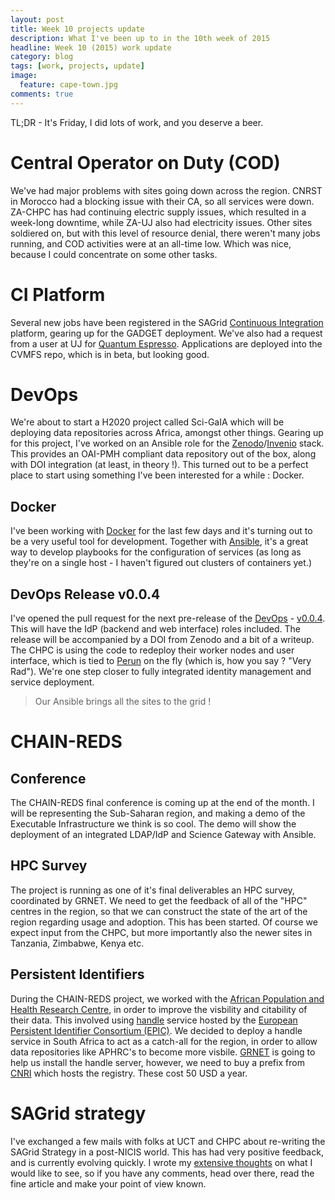 ```yaml
---
layout: post
title: Week 10 projects update
description: What I've been up to in the 10th week of 2015
headline: Week 10 (2015) work update
category: blog
tags: [work, projects, update]
image:
  feature: cape-town.jpg
comments: true
---
```


TL;DR - It's Friday, I did lots of work, and you deserve a beer.

# Central Operator on Duty (COD)

We've had major problems with sites going down across the region. CNRST in Morocco had a blocking issue with their CA, so all services were down. ZA-CHPC has had continuing electric supply issues, which resulted in a week-long downtime, while ZA-UJ also had electricity issues. Other sites soldiered on, but with this level of resource denial, there  weren't many jobs running, and COD activities were at an all-time low. Which was nice, because I could concentrate on some other tasks.

# CI Platform

Several new jobs have been registered in the SAGrid [Continuous Integration](http://ci.sagrid.ac.za:8080) platform, gearing up for the GADGET deployment. We've also had a request from a user at UJ for [Quantum Espresso](http://www.quantum-espresso.org/). Applications are deployed into the CVMFS repo, which is in beta, but looking good.


# DevOps

We're about to start a H2020 project called Sci-GaIA which will be deploying data repositories across Africa, amongst other things. Gearing up for this project, I've worked on an Ansible role for the [Zenodo](http://zenodo.cern.ch)/[Invenio](http://invenio-software.org) stack. This provides an OAI-PMH compliant data repository out of the box, along with DOI integration (at least, in theory !). This turned out to be a perfect place to start using something I've been interested for a while : Docker.

## Docker

I've been working with [Docker](http://docker.io) for the last few days and it's turning out to be a very useful tool for  development. Together with [Ansible](http://www.ansible.com), it's a great way to develop playbooks for the configuration of services (as long as they're on a single host - I haven't figured out clusters of containers yet.)

## DevOps Release v0.0.4

I've opened the pull request for the next pre-release of the [DevOps](http://github.com/AAROC/DevOps) - [v0.0.4](https://github.com/AAROC/DevOps/milestones). This will have the IdP (backend and web interface) roles included. The release will be accompanied by a DOI from Zenodo and a bit of a writeup. The CHPC is using the code to redeploy their worker nodes and user interface, which is tied to [Perun](https://perun.c4.csir.co.za) on the fly (which is, how you say ? "Very Rad"). We're one step closer to fully integrated identity management and service deployment.

> Our Ansible brings all the sites to the grid !

# CHAIN-REDS

## Conference

The CHAIN-REDS final conference is coming up at the end of the month. I will be representing the Sub-Saharan region, and making a demo of the Executable Infrastructure we think is so cool. The demo will show the deployment of an integrated LDAP/IdP and Science Gateway with Ansible.

## HPC Survey

The project is running as one of it's final deliverables an HPC survey, coordinated by GRNET. We need to get the feedback of all of the "HPC" centres in the region, so that we can construct the state of the art of the region regarding usage and adoption. This has been started. Of course we expect input from the CHPC, but more importantly also the newer sites in Tanzania, Zimbabwe, Kenya etc.

## Persistent Identifiers

During the CHAIN-REDS project, we worked with the [African Population and Health Research Centre](http://www.aphrc.org), in order to improve the visbility and citability of their data. This involved using [handle](http://www.handle.net) service hosted by the [European Persistent Identifier Consortium (EPIC)](http://www.pidoconsortium.eu). We decided to deploy a handle service in South Africa to act as a catch-all for the region, in order to allow data repositories like APHRC's to become more visbile. [GRNET](http://www.grnet.gr) is going to help us install the handle server, however, we need to buy a prefix from [CNRI](http://www.cnri.reston.va.us/) which hosts the registry. These cost 50 USD a year.

# SAGrid strategy

I've exchanged a few mails with folks at UCT and CHPC about re-writing the SAGrid Strategy in a post-NICIS world. This has had very positive feedback, and is currently evolving quickly. I wrote my [extensive thoughts](http://brucellino.github.io/blog/2015/02/24/ECommonsStrategy/) on what I would like to see, so if you have any comments, head over there, read the fine article and make your point of view known.
